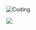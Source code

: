 <img align="center" alt="Coding" src="https://media.discordapp.net/attachments/546002217711435798/994314888602210334/Group_1_1.png?width=994&height=459">

![](https://komarev.com/ghpvc/?username=yuriMartins&color=blueviolet&label=Visualizações)
